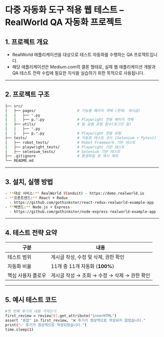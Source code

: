 # 다중 자동화 도구 적용 웹 테스트 – RealWorld QA 자동화 프로젝트

## 1. 프로젝트 개요
- RealWorld 애플리케이션을 대상으로 테스트 자동화를 수행하는 QA 프로젝트입니다. 
- 해당 애플리케이션은 Medium.com의 클론 형태로, 실제 웹 애플리케이션 개발과 QA 테스트 전략 수립에 필요한 지식을 실습하기 위한 목적으로 사용됩니다. 

---

## 2. 프로젝트 구조
```bash
├── src/                        
|   ├── pages/                   # 기능별 페이지 객체 (현재: 게시글)  
|   |   ├── *.py          
|   |   ├── p.*.py               # Playwright 전용 페이지 객체
|   ├── utils/                   # 팀 공용 유틸 함수(로그인 등)  
|   |   ├── *.py                
|   |   ├── p.*.py               # Playwright 전용 유틸  
├── tests/                       # 자동화 테스트 코드 (Selenium + Pytest) 
|   ├── robot_tests/             # Robot Framework 기반 테스트  
|   ├── playwright_tests/        # Playwright 기반 테스트  
|   ├── selenium_tests/          # Selenium 기반 테스트 
├── .gitignore                   # 환경파일 및 캐시 제외
└── README.md

```

---

## 3. 설치, 실행 방법
```bash
- **대상 서비스:** RealWorld (Conduit) - https://demo.realworld.io
- **프론트엔드:** React + Redux
  - https://github.com/gothinkster/react-redux-realworld-example-app
- **백엔드:** Node.js + Express
  - https://github.com/gothinkster/node-express-realworld-example-app
  ```

---

## 4. 테스트 전략 요약
| 구분 | 내용 |
| --- | --- |
| 테스트 범위 | 게시글 작성, 수정 및 삭제, 권한 확인 |
| 자동화 비율 | 11개 중 11개 자동화 (**100%**) |
| 핵심 사용자 플로우 | 게시글 작성 → 조회 → 수정 → 삭제 → 권한 확인 |

---

## 5. 예시 테스트 코드
```bash
#첫 번째 후기의 내용 가져오기
first_review = review[0].get_attribute("innerHTML")
assert "혼밥" in first_review, "❌ 후기가 정상적으로 작성되지 않았습니다."
print("✅ 후기가 정상적으로 작성되었습니다.")
time.sleep(1)
```
